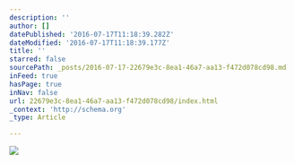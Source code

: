 ```yaml
---
description: ''
author: []
datePublished: '2016-07-17T11:18:39.282Z'
dateModified: '2016-07-17T11:18:39.177Z'
title: ''
starred: false
sourcePath: _posts/2016-07-17-22679e3c-8ea1-46a7-aa13-f472d078cd98.md
inFeed: true
hasPage: true
inNav: false
url: 22679e3c-8ea1-46a7-aa13-f472d078cd98/index.html
_context: 'http://schema.org'
_type: Article

---
```

![](https://the-grid-user-content.s3-us-west-2.amazonaws.com/8aa45ae0-b610-43fd-859f-0e4a391091be.png)